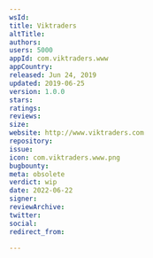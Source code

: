 ```yaml
---
wsId: 
title: Viktraders
altTitle: 
authors: 
users: 5000
appId: com.viktraders.www
appCountry: 
released: Jun 24, 2019
updated: 2019-06-25
version: 1.0.0
stars: 
ratings: 
reviews: 
size: 
website: http://www.viktraders.com
repository: 
issue: 
icon: com.viktraders.www.png
bugbounty: 
meta: obsolete
verdict: wip
date: 2022-06-22
signer: 
reviewArchive: 
twitter: 
social: 
redirect_from: 

---
```


